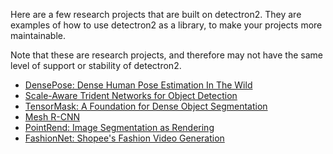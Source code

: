 
Here are a few research projects that are built on detectron2.
They are examples of how to use detectron2 as a library, to make your projects more
maintainable.

Note that these are research projects, and therefore may not have the same level
of support or stability of detectron2.

+ [DensePose: Dense Human Pose Estimation In The Wild](DensePose)
+ [Scale-Aware Trident Networks for Object Detection](TridentNet)
+ [TensorMask: A Foundation for Dense Object Segmentation](TensorMask)
+ [Mesh R-CNN](https://github.com/facebookresearch/meshrcnn)
+ [PointRend: Image Segmentation as Rendering](PointRend)
+ [FashionNet: Shopee's Fashion Video Generation](FashionNet)

